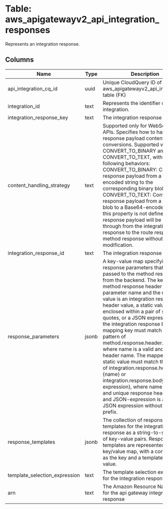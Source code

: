 
# Table: aws_apigatewayv2_api_integration_responses
Represents an integration response.
## Columns
| Name        | Type           | Description  |
| ------------- | ------------- | -----  |
|api_integration_cq_id|uuid|Unique CloudQuery ID of aws_apigatewayv2_api_integrations table (FK)|
|integration_id|text|Represents the identifier of an integration.|
|integration_response_key|text|The integration response key.|
|content_handling_strategy|text|Supported only for WebSocket APIs. Specifies how to handle response payload content type conversions. Supported values are CONVERT_TO_BINARY and CONVERT_TO_TEXT, with the following behaviors: CONVERT_TO_BINARY: Converts a response payload from a Base64-encoded string to the corresponding binary blob. CONVERT_TO_TEXT: Converts a response payload from a binary blob to a Base64-encoded string. If this property is not defined, the response payload will be passed through from the integration response to the route response or method response without modification.|
|integration_response_id|text|The integration response ID.|
|response_parameters|jsonb|A key-value map specifying response parameters that are passed to the method response from the backend. The key is a method response header parameter name and the mapped value is an integration response header value, a static value enclosed within a pair of single quotes, or a JSON expression from the integration response body. The mapping key must match the pattern of method.response.header.{name}, where name is a valid and unique header name. The mapped non-static value must match the pattern of integration.response.header.{name} or integration.response.body.{JSON-expression}, where name is a valid and unique response header name and JSON-expression is a valid JSON expression without the $ prefix.|
|response_templates|jsonb|The collection of response templates for the integration response as a string-to-string map of key-value pairs. Response templates are represented as a key/value map, with a content-type as the key and a template as the value.|
|template_selection_expression|text|The template selection expressions for the integration response.|
|arn|text|The Amazon Resource Name (ARN) for the api gateway integration response|
